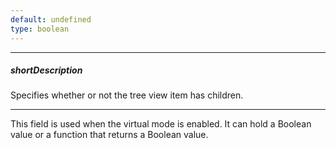 ```yaml
---
default: undefined
type: boolean
---
```

---
##### shortDescription
Specifies whether or not the tree view item has children.

---
This field is used when the virtual mode is enabled. It can hold a Boolean value or a function that returns a Boolean value.